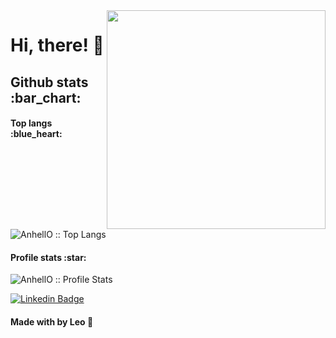 <img align="right" width="350" height="350" src="https://user-images.githubusercontent.com/48372094/101269157-5f3ef080-374a-11eb-9a98-5666b38f3082.png">

# Hi, there! :vulcan_salute:

<h2>Github stats :bar_chart:</h2>

<h4>Top langs :blue_heart:</h4>

<p><img src="https://github-readme-stats.vercel.app/api/top-langs/?username=leosantosx&langs_count=10&theme=tokyonight&layout=compact" alt="AnhellO :: Top Langs" /></p>

<h4>Profile stats :star:</h4>

<p><img src="https://github-readme-stats.vercel.app/api?username=leosantosx&show_icons=true&theme=synthwave" alt="AnhellO :: Profile Stats" /></p>

[![Linkedin Badge](https://img.shields.io/badge/-LinkedIn-blue?style=flat-square&logo=Linkedin&logoColor=white&link=https://www.linkedin.com/in/leonardosant02)](https://www.linkedin.com/in/leonardosant02/)

#### Made with by Leo :blue_heart:


